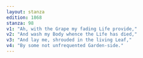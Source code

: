 ```yaml
---
layout: stanza
edition: 1868
stanza: 98
v1: "Ah, with the Grape my fading Life provide,"
v2: "And wash my Body whence the Life has died,"
v3: "And lay me, shrouded in the living Leaf,"
v4: "By some not unfrequented Garden-side."
---
```

